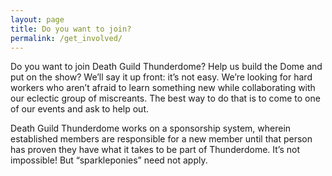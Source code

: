```yaml
---
layout: page
title: Do you want to join?
permalink: /get_involved/
---
```


Do you want to join Death Guild Thunderdome? Help us build the Dome and put on the show? We’ll say it up front: it’s not easy. We’re looking for hard workers who aren’t afraid to learn something new while collaborating with our eclectic group of miscreants. The best way to do that is to come to one of our events and ask to help out.

Death Guild Thunderdome works on a sponsorship system, wherein established members are responsible for a new member until that person has proven they have what it takes to be part of Thunderdome. It’s not impossible! But “sparkleponies” need not apply.
